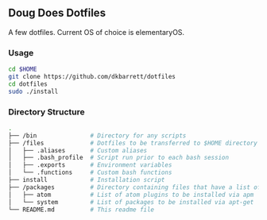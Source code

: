 ## Doug Does Dotfiles

A few dotfiles. Current OS of choice is elementaryOS.

### Usage
```bash
cd $HOME
git clone https://github.com/dkbarrett/dotfiles
cd dotfiles
sudo ./install
```

### Directory Structure
```bash
.
├── /bin               # Directory for any scripts
├── /files             # Dotfiles to be transferred to $HOME directory 
│   ├── .aliases       # Custom aliases
│   ├── .bash_profile  # Script run prior to each bash session
│   ├── .exports       # Environment variables
│   └── .functions     # Custom bash functions
├── install            # Installation script
├── /packages          # Directory containing files that have a list of packages to install
│   ├── atom           # List of atom plugins to be installed via apm
│   └── system         # List of packages to be installed via apt-get
└── README.md          # This readme file
```
